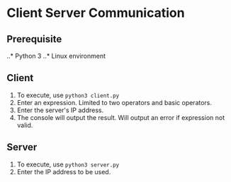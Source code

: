 # Client Server Communication

## Prerequisite
..* Python 3
..* Linux environment

## Client
1. To execute, use `python3 client.py`
2. Enter an expression. Limited to two operators and basic operators.
3. Enter the server's IP address.
4. The console will output the result.  Will output an error if expression not valid.

## Server
1. To execute, use `python3 server.py`
2. Enter the IP address to be used.

